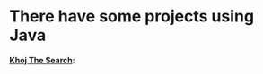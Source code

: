 # There have some projects using Java
**[Khoj The Search](https://github.com/ImranHossain00/Simple-Projects-with-JAVA/tree/main/Khoj_The_Search/Khoj-The-Search):**
